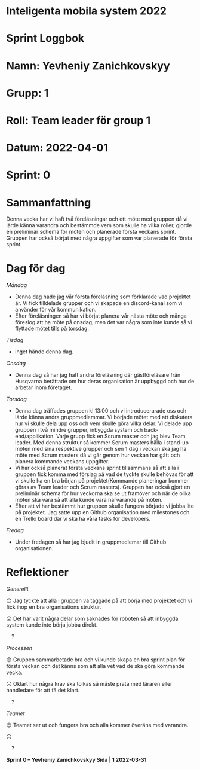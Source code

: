 #
# **Inteligenta mobila system 2022**
#
#
#
# **Sprint Loggbok**
# **Namn:	Yevheniy Zanichkovskyy**
# **Grupp:	1**
# **Roll:	Team leader för group 1**
# **Datum:	2022-04-01**
# **Sprint: 	0**
#
# **Sammanfattning**
Denna vecka har vi haft två föreläsningar och ett möte med gruppen då vi lärde känna varandra och bestämmde vem som skulle ha vilka roller, gjorde en preliminär schema för möten och planerade första veckans sprint. Gruppen har också börjat med några uppgifter som var planerade för första sprint.
# **Dag för dag**
*Måndag*
- Denna dag hade jag vår första föreläsning som förklarade vad projektet är. Vi fick tilldelade grupper och vi skapade en discord-kanal som vi använder för vår kommunikation.
- Efter föreläsningen så har vi börjat planera vår nästa möte och många föreslog att ha möte på onsdag, men det var några som inte kunde så vi flyttade mötet tills på torsdag. 

*Tisdag*
- inget hände denna dag.

*Onsdag*
- Denna dag så har jag haft andra föreläsning där gästföreläsare från Husqvarna berättade om hur deras organisation är uppbyggd och hur de arbetar inom företaget.    

*Torsdag*
- Denna dag träffades gruppen kl 13:00 och vi introducerarade oss och lärde känna andra gruppmedlemmar. Vi började mötet med att diskutera hur vi skulle dela upp oss och vem skulle göra vilka delar. Vi delade upp gruppen i två mindre grupper, inbyggda system och back-end/applikation. Varje grupp fick en Scrum master och jag blev Team leader. Med denna struktur så kommer Scrum masters hålla i stand-up möten med sina respektive grupper och sen 1 dag i veckan ska jag ha möte med Scrum masters då vi går genom hur veckan har gått och planera kommande veckans uppgifter. 
- Vi har också planerat första veckans sprint tillsammans så att alla i gruppen fick komma med förslag på vad de tyckte skulle behövas för att vi skulle ha en bra början på projektet(Kommande planeringar kommer göras av Team leader och Scrum masters). Gruppen har också gjort en preliminär schema för hur veckorna ska se ut framöver och när de olika möten ska vara så att alla kunde vara närvarande på möten.
- Efter att vi har bestämmt hur gruppen skulle fungera började vi jobba lite på projektet. Jag satte upp en Github organisation med milestones och en Trello board där vi ska ha våra tasks för developers. 

*Fredag*
- Under fredagen så har jag bjudit in gruppmedlemar till Github organisationen.

# **Reflektioner** 

*Generellt*

😊 Jag tyckte att alla i gruppen va taggade på att börja med projektet och vi fick ihop en bra organisations struktur. 

☹ Det har varit några delar som saknades för roboten så att inbyggda system kunde inte börja jobba direkt.

`  `?

*Processen*

😊 Gruppen sammarbetade bra och vi kunde skapa en bra sprint plan för första veckan och det känns som att alla vet vad de ska göra kommande vecka.

☹ Oklart hur några krav ska tolkas så måste prata med läraren eller handledare för att få det klart. 

`  `? 

*Teamet*

😊 Teamet ser ut och fungera bra och alla kommer överäns med varandra. 

☹  

`  `?

**Sprint 0 – Yevheniy Zanichkovskyy	Sida | 1	2022-03-31**